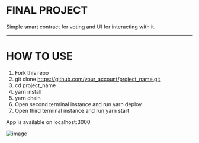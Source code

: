 # FINAL PROJECT
Simple smart contract for voting and UI for interacting with it.

<hr></hr>  

**HOW TO USE**
=====================
1. Fork this repo
2. git clone https://github.com/your_account/project_name.git
3. cd project_name
4. yarn install
5. yarn chain
6. Open second terminal instance and run
   yarn deploy
7. Open third terminal instance and run
   yarn start

App is available on localhost:3000

![image](https://github.com/user-attachments/assets/ba9169b1-4d40-442a-9861-c2adb7373dd1)
